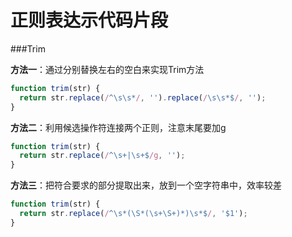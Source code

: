 # 正则表达示代码片段

###Trim

**方法一**：通过分别替换左右的空白来实现Trim方法
```js
function trim(str) {
  return str.replace(/^\s\s*/, '').replace(/\s\s*$/, '');
}
```

**方法二**：利用候选操作符连接两个正则，注意末尾要加g
```js
function trim(str) {
  return str.replace(/^\s+|\s+$/g, '');
}
```

**方法三**：把符合要求的部分提取出来，放到一个空字符串中，效率较差
```js
function trim(str) {
  return str.replace(/^\s*(\S*(\s+\S+)*)\s*$/, '$1');
}
```
